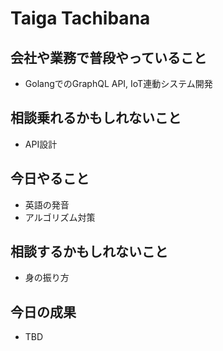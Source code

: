 # Taiga Tachibana

## 会社や業務で普段やっていること

- GolangでのGraphQL API, IoT連動システム開発

## 相談乗れるかもしれないこと

- API設計

## 今日やること

- 英語の発音
- アルゴリズム対策

## 相談するかもしれないこと

- 身の振り方

## 今日の成果

- TBD

